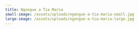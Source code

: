 ```yaml
---
title: Ngongue a Tia Maria
small-image: /assets/uploads/ngongue-a-tia-maria-small.jpg
large-image: /assets/uploads/ngongue-a-tia-maria-large.jpg
---
```

